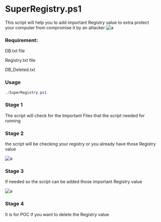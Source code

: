 # SuperRegistry.ps1
This script will help you to add important Registry value to extra protect your computer from compromise it by an attacker
![a](https://github.com/ghosts621/IR-Scripts/blob/main/image/Super_Registry.png)

### Requirement:

DB.txt file

Registry.txt file 

DB_Deleted.txt

### Usage

```powershell
./SuperRegistry.ps1
```

### Stage 1 
The script will check for the Important Files that the script needed for running

### Stage 2 
the script will be checking your registry or you already have those Registry value

![a](https://github.com/ghosts621/IR-Scripts/blob/main/image/Super_Registry2.png)

### Stage 3 
If needed so the script can be added those important Registry value

![a](https://github.com/ghosts621/IR-Scripts/blob/main/image/Super_Registry3.png)

### Stage 4 
It is for POC if you want to delete the Registry value
